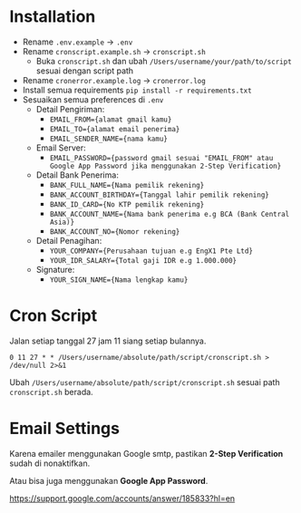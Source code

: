 # Installation

- Rename `.env.example` -> `.env`
- Rename `cronscript.example.sh` -> `cronscript.sh`
  - Buka `cronscript.sh` dan ubah `/Users/username/your/path/to/script` sesuai dengan script path
- Rename `cronerror.example.log` -> `cronerror.log`
- Install semua requirements `pip install -r requirements.txt`
- Sesuaikan semua preferences di `.env`
  - Detail Pengiriman: 
    - `EMAIL_FROM={alamat gmail kamu}`
    - `EMAIL_TO={alamat email penerima}`
    - `EMAIL_SENDER_NAME={nama kamu}`
  - Email Server:
    - `EMAIL_PASSWORD={password gmail sesuai "EMAIL_FROM" atau Google App Password jika menggunakan 2-Step Verification}`
  - Detail Bank Penerima:
    - `BANK_FULL_NAME={Nama pemilik rekening}`
    - `BANK_ACCOUNT_BIRTHDAY={Tanggal lahir pemilik rekening}`
    - `BANK_ID_CARD={No KTP pemilik rekening}`
    - `BANK_ACCOUNT_NAME={Nama bank penerima e.g BCA (Bank Central Asia)}`
    - `BANK_ACCOUNT_NO={Nomor rekening}`
  - Detail Penagihan:
    - `YOUR_COMPANY={Perusahaan tujuan e.g EngX1 Pte Ltd}`
    - `YOUR_IDR_SALARY={Total gaji IDR e.g 1.000.000}`
  - Signature:
    - `YOUR_SIGN_NAME={Nama lengkap kamu}`


# Cron Script

Jalan setiap tanggal 27 jam 11 siang setiap bulannya.

`0 11 27 * * /Users/username/absolute/path/script/cronscript.sh > /dev/null 2>&1`

Ubah `/Users/username/absolute/path/script/cronscript.sh` sesuai path `cronscript.sh` berada.


# Email Settings

Karena emailer menggunakan Google smtp, pastikan **2-Step Verification** sudah di nonaktifkan. 

Atau bisa juga menggunakan **Google App Password**.

https://support.google.com/accounts/answer/185833?hl=en
